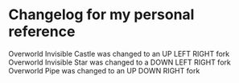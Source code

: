 # Changelog for my personal reference

Overworld Invisible Castle was changed to an UP LEFT RIGHT fork
Overworld Invisible Star was changed to a DOWN LEFT RIGHT fork
Overworld Pipe was changed to an UP DOWN RIGHT fork
